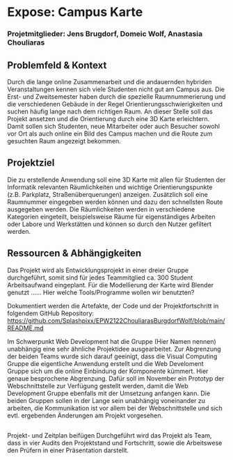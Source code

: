 # Expose: Campus Karte
### Projetmitglieder: Jens Brugdorf, Domeic Wolf, Anastasia Chouliaras

## Problemfeld & Kontext
Durch die lange online Zusammenarbeit und die andauernden hybriden Veranstaltungen kennen sich viele Studenten nicht gut am Campus aus. Die Erst- und Zweitsemester haben durch die spezielle Raumnummerierung und die verschiedenen Gebäude in der Regel Orientierungsschwierigkeiten und suchen häufig lange nach dem richtigen Raum.
An dieser Stelle soll das Projekt ansetzen und die Orientierung durch eine 3D Karte erleichtern. 
Damit sollen sich Studenten, neue Mitarbeiter oder auch Besucher sowohl vor Ort als auch online ein Bild des Campus machen und die Route zum gesuchten Raum angezeigt bekommen.

## Projektziel
Die zu erstellende Anwendung soll eine 3D Karte mit allen für Studenten der Informatik relevanten Räumlichkeiten und wichtige Orientierungspunkte (z.B. Parkplatz, Straßenüberquerungen) anzeigen. 
Zusätzlich soll eine Raumnummer eingegeben werden können und dazu den schnellsten Route ausgegeben werden. 
Die Räumlichkeiten werden in verschiedene Kategorien eingeteilt, beispielsweise Räume für eigenständiges Arbeiten oder Labore und Werkstätten und können so durch den Nutzer gefiltert werden.

## Ressourcen & Abhängigkeiten
Das Projekt wird als Entwicklungsprojekt in einer dreier Gruppe durchgeführt, somit sind für jedes Teammitglied ca. 300 Student Arbeitsaufwand eingeplant.
Für die Modellierung der Karte wird Blender genutzt ……
Hier welche Tools/Programme wollen wir benutzten?

Dokumentiert werden die Artefakte, der Code und der Projektfortschritt in folgendem GitHub Repository: https://github.com/Splashpixx/EPW2122ChouliarasBurgdorfWolf/blob/main/README.md

Im Schwerpunkt Web Development hat die Gruppe (Hier Namen nennen) unabhängig eine sehr ähnliche Projektidee ausgearbeitet. Zur Abgrenzung der beiden Teams wurde sich darauf geeinigt, dass die Visual Computing Gruppe die eigentliche Anwendung erstellt und die Web Develoment Gruppe sich um die online Einbindung der Komponente kümmert.
Hier genaue besprochene Abgrenzung.
Dafür soll im November ein Prototyp der Webschnittstelle zur Verfügung gestellt werden, damit die Web Development Gruppe ebenfalls mit der Umsetzung anfangen kann.
Die beiden Gruppen sollen in der Lange sein unabhängig voneinander zu arbeiten, die Kommunikation ist vor allem bei der Webschnittstelle und sich evtl. ergebenden Änderungen am Projekt vorgesehen.
## 
Projekt- und Zeitplan beifügen
Durchgeführt wird das Projekt als Team, dass in vier Audits den Projektstand und Fortschritt, sowie die Arbeitswese den Prüfern in einer Präsentation darstellt.
